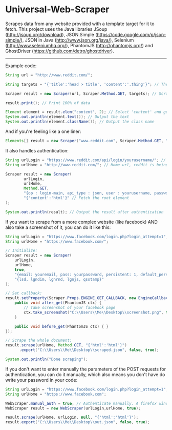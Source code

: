 # Universal-Web-Scraper
Scrapes data from any website provided with a template target for it to fetch.
This project uses the Java libraries JSoup (http://jsoup.org/download),  JSON.Simple (https://code.google.com/p/json-simple/), JSON in Java (http://www.json.org/java/), Selenium (http://www.seleniumhq.org/), PhantomJS (http://phantomjs.org/) and GhostDriver (https://github.com/detro/ghostdriver).


----------

Example code:
``` Java
String url = "http://www.reddit.com/";

String targets = "{'title':'head > title', 'content':'.thing'}"; // These css selectors point to which elements to scrape

Scraper result = new Scraper(url, Scraper.Method.GET, targets); // Scrape the data

result.print(); // Print 100% of data

Element element = result.elem("content", 2); // Select 'content' and get 3rd element
System.out.println(element.text()); // Output the text
System.out.println(element.className()); // Output the class name
```

And if you're feeling like a one liner:
``` Java
Elements[] result = new Scraper("www.reddit.com", Scraper.Method.GET, "{'title':'head > title', 'content':'.thing'}").allElems();
```

It also handles authentication:
``` Java
String urlLogin = "https://www.reddit.com/api/login/yourusername/"; // This url is the actual login page which authenticates and returns the session cookies
String urlHome = "http://www.reddit.com/"; // Home url, reddit is being used as an example

Scraper result = new Scraper(
		urlLogin, 
		urlHome,
		Method.GET,
		"{op : login-main, api_type : json, user : yourusername, passwd : yourpassword}", // These are the headers required for the login process
		"{'content':'html'}" // Fetch the root element
);

System.out.println(result); // Output the result after authentication
```

If you want to scrape from a more complex website (like facebook) AND also take a screenshot of it, you can do it like this:

``` Java
String urlLogin = "https://www.facebook.com/login.php?login_attempt=1";
String urlHome = "https://www.facebook.com/";

// Initialize:
Scraper result = new Scraper(
	urlLogin, 
	urlHome,
	true,
	"{email: youremail, pass: yourpassword, persistent: 1, default_persistent: 1, timezone: -60, locale: pt_PT}",
	"{lsd, lgndim, lgnrnd, lgnjs, qsstamp}"
);

// Set callback:
result.setProperty(Scraper.Props.ENGINE_GET_CALLBACK, new EngineCallback() {
	public void after_get(PhantomJS ctx) {
		// Take screenshot of your facebook page
		ctx.take_screenshot("C:\\Users\\Me\\Desktop\\screenshot.png", true);
	}

	public void before_get(PhantomJS ctx) { }
});

// Scrape the whole document:
result.scrape(urlHome, Method.GET, "{'html':'html'}") 
      .export("C:\\Users\\Me\\Desktop\\scraped.json", false, true);

System.out.println("Done scraping");
```

If you don't want to enter manually the parameters of the POST requests for authentication, you can do it manually, which also means you don't have do write your password in your code:
``` Java
String urlLogin = "https://www.facebook.com/login.php?login_attempt=1";
String urlHome = "https://www.facebook.com";

WebScraper.manual_auth = true; // Authenticate manually. A firefox window will popup and will wait for you to login on the website
WebScraper result = new WebScraper(urlLogin,urlHome, true);

result.scrape(urlHome, urlLogin, null, "{'html':'html'}");
result.export("C:\\Users\\Me\\Desktop\\out.json", false, true);
```
